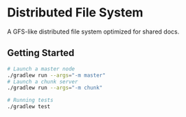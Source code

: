 # Distributed File System

A GFS-like distributed file system optimized for shared docs.

## Getting Started

```sh
# Launch a master node
./gradlew run --args="-m master"
# Launch a chunk server
./gradlew run --args="-m chunk"

# Running tests
./gradlew test
```
